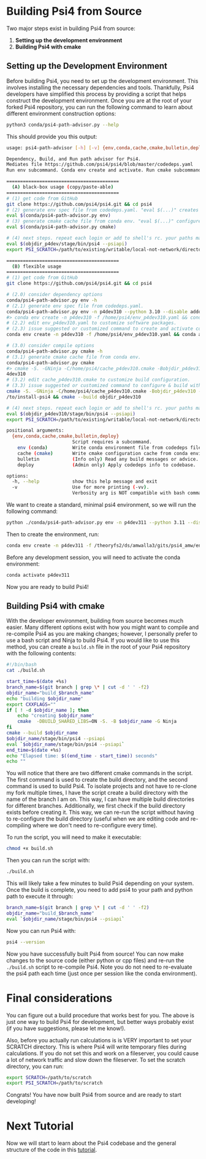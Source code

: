# Building Psi4 from Source
Two major steps exist in building Psi4 from source: 
1. **Setting up the development environment**
2. **Building Psi4 with cmake**

## Setting up the Development Environment

Before building Psi4, you need to set up the development environment. This
involves installing the necessary dependencies and tools. Thankfully, Psi4
developers have simplified this process by providing a script that helps
construct the development environment. Once you are at the root of your
forked Psi4 repository, you can run the following command to learn about
different environment construction options:

```bash
python3 conda/psi4-path-advisor.py --help
```
This should provide you this output:

```bash
usage: psi4-path-advisor [-h] [-v] {env,conda,cache,cmake,bulletin,deploy} ...

Dependency, Build, and Run path advisor for Psi4.
Mediates file https://github.com/psi4/psi4/blob/master/codedeps.yaml
Run env subcommand. Conda env create and activate. Run cmake subcommand. Build.

=========================================
  (A) black-box usage (copy/paste-able)
=========================================
# (1) get code from GitHub
git clone https://github.com/psi4/psi4.git && cd psi4
# (2) generate env spec file from codedeps.yaml. "eval $(...)" creates and activates conda env.
eval $(conda/psi4-path-advisor.py env)
# (3) generate cmake cache file from conda env. "eval $(...)" configures and builds with cmake.
eval $(conda/psi4-path-advisor.py cmake)

# (4) next steps. repeat each login or add to shell's rc. your paths may vary.
eval $(objdir_p4dev/stage/bin/psi4 --psiapi)
export PSI_SCRATCH=/path/to/existing/writable/local-not-network/directory/for/scratch/files

=========================================
  (B) flexible usage
=========================================
# (1) get code from GitHub
git clone https://github.com/psi4/psi4.git && cd psi4

# (2.0) consider dependency options
conda/psi4-path-advisor.py env -h
# (2.1) generate env spec file from codedeps.yaml.
conda/psi4-path-advisor.py env -n p4dev310 --python 3.10 --disable addons --lapack openblas
#> conda env create -n p4dev310 -f /home/psi4/env_p4dev310.yaml && conda activate p4dev310
# (2.2) edit env_p4dev310.yaml to customize software packages.
# (2.3) issue suggested or customized command to create and activate conda env.
conda env create -n p4dev310 -f /home/psi4/env_p4dev310.yaml && conda activate p4dev310

# (3.0) consider compile options
conda/psi4-path-advisor.py cmake -h
# (3.1) generate cmake cache file from conda env.
conda/psi4-path-advisor.py cmake
#> cmake -S. -GNinja -C/home/psi4/cache_p4dev310.cmake -Bobjdir_p4dev310 && cmake --build objdir_p
4dev310
# (3.2) edit cache_p4dev310.cmake to customize build configuration.
# (3.3) issue suggested or customized command to configure & build with cmake.
cmake -S. -GNinja -C/home/psi4/cache_p4dev310.cmake -Bobjdir_p4dev310 -DCMAKE_INSTALL_PREFIX=/path
/to/install-psi4 && cmake --build objdir_p4dev310

# (4) next steps. repeat each login or add to shell's rc. your paths may vary.
eval $(objdir_p4dev310/stage/bin/psi4 --psiapi)
export PSI_SCRATCH=/path/to/existing/writable/local-not-network/directory/for/scratch/files

positional arguments:
  {env,conda,cache,cmake,bulletin,deploy}
                        Script requires a subcommand.
    env (conda)         Write conda environment file from codedeps file.
    cache (cmake)       Write cmake configuration cache from conda environment.
    bulletin            (Info only) Read any build messages or advice.
    deploy              (Admin only) Apply codedeps info to codebase.

options:
  -h, --help            show this help message and exit
  -v                    Use for more printing (-vv).
                        Verbosity arg is NOT compatible with bash command substitution.
```

We want to create a standard, minimal psi4 environment, so we will run the following command:

```bash
python ./conda/psi4-path-advisor.py env -n p4dev311 --python 3.11 --disable addons 
```

Then to create the environment, run:

```bash
conda env create -n p4dev311 -f /theoryfs2/ds/amwalla3/gits/psi4_amw/env_p4dev311.yaml 
```
Before any development session, you will need to activate the conda environment:
```bash
conda activate p4dev311
```

Now you are ready to build Psi4!

## Building Psi4 with cmake

With the developer environment, building from source becomes much easier. 
Many different options exist with how you might want to compile and re-compile Psi4
as you are making changes; however, I personally prefer to use a bash script 
and Ninja to build Psi4. If you would like to use this method, you can create a
`build.sh` file in the root of your Psi4 repository with the following contents:

```bash
#!/bin/bash
cat ./build.sh

start_time=$(date +%s)
branch_name=$(git branch | grep \* | cut -d ' ' -f2)
objdir_name="build_$branch_name"
echo "building $objdir_name"
export CXXFLAGS=""
if [ ! -d $objdir_name ]; then
    echo "creating $objdir_name"
    cmake  -DBUILD_SHARED_LIBS=ON -S. -B $objdir_name -G Ninja
fi
cmake --build $objdir_name
$objdir_name/stage/bin/psi4 --psiapi
eval `$objdir_name/stage/bin/psi4 --psiapi`
end_time=$(date +%s)
echo "Elapsed time: $((end_time - start_time)) seconds"
echo ""
```

You will notice that there are two different cmake commands in the script. The
first command is used to create the build directory, and the second command is
used to build Psi4. To isolate projects and not have to re-clone my fork
multiple times, I have the script create a build directory with the name of the
branch I am on. This way, I can have multiple build directories for different
branches. Additionally, we first check if the build directory exists before
creating it. This way, we can re-run the script without having to re-configure
the build directory (useful when we are editing code and re-compiling where we
don't need to re-configure every time).

To run the script, you will need to make it executable:

```bash
chmod +x build.sh
```

Then you can run the script with:

```bash
./build.sh
```
This will likely take a few minutes to build Psi4 depending on your system. Once
the build is complete, you need to add psi4 to your path and python path to execute it through:

```bash
branch_name=$(git branch | grep \* | cut -d ' ' -f2)
objdir_name="build_$branch_name"
eval `$objdir_name/stage/bin/psi4 --psiapi`
```

Now you can run Psi4 with:

```bash
psi4 --version
```

Now you have successfully built Psi4 from source! You can now make changes to
the source code (either python or cpp files) and re-run the `./build.sh` script
to re-compile Psi4. Note you do not need to re-evaluate the psi4 path each time (just once
per session like the conda environment).

# Final considerations
You can figure out a build procedure that works best for you. The above is just
one way to build Psi4 for development, but better ways probably exist (if you
have suggestions, please let me know!).

Also, before you actually run calculations is is VERY important to set your
SCRATCH directory. This is where Psi4 will write temporary files during
calculations. If you do not set this and work on a fileserver, you could
cause a lot of network traffic and slow down the fileserver. To set the scratch
directory, you can run:

```bash
export SCRATCH=/path/to/scratch
export PSI_SCRATCH=/path/to/scratch
```

Congrats! You have now built Psi4 from source and are ready to start
developing! 

# Next Tutorial

Now we will start to learn about the Psi4 codebase and the general structure of 
the code in this [tutorial](../psi4_codebase_overview/psi4_codebase_overview.md).
